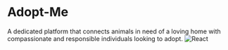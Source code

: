 # Adopt-Me
A dedicated platform that connects animals in need of a loving home with compassionate and responsible individuals looking to adopt.
<img src="https://w7.pngwing.com/pngs/235/872/png-transparent-react-computer-icons-redux-javascript-others-logo-symmetry-nodejs-thumbnail.png" alt="React">
